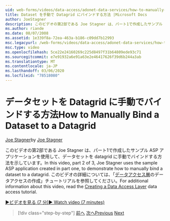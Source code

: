 ```yaml
---
uid: web-forms/videos/data-access/adonet-data-services/how-to-manually-bind-a-dataset-to-a-datagrid
title: Dataset を手動で Datagrid にバインドする方法 |Microsoft Docs
author: JoeStagner
description: このビデオの第2部である Joe Stagner は、パート1で作成したサンプル ASP アプリケーションを使用して、データセットを datagrid に手動でバインドする方法を示しています。 ...
ms.author: riande
ms.date: 08/07/2008
ms.assetid: 1e339f8a-72ea-463a-b186-c09dd7b12993
msc.legacyurl: /web-forms/videos/data-access/adonet-data-services/how-to-manually-bind-a-dataset-to-a-datagrid
msc.type: video
ms.openlocfilehash: 5ce22e24160269c225d8497f31b64809ede93c71
ms.sourcegitcommit: e7e91932a6e91a63e2e46417626f39d6b244a3ab
ms.translationtype: MT
ms.contentlocale: ja-JP
ms.lasthandoff: 03/06/2020
ms.locfileid: "78518080"
---
```

# <a name="how-to-manually-bind-a-dataset-to-a-datagrid"></a><span data-ttu-id="8bc99-104">データセットを Datagrid に手動でバインドする方法</span><span class="sxs-lookup"><span data-stu-id="8bc99-104">How to Manually Bind a Dataset to a Datagrid</span></span>

<span data-ttu-id="8bc99-105">[Joe Stagner](https://github.com/JoeStagner)</span><span class="sxs-lookup"><span data-stu-id="8bc99-105">by [Joe Stagner](https://github.com/JoeStagner)</span></span>

<span data-ttu-id="8bc99-106">このビデオの第2部である Joe Stagner は、パート1で作成したサンプル ASP アプリケーションを使用して、データセットを datagrid に手動でバインドする方法を示しています。</span><span class="sxs-lookup"><span data-stu-id="8bc99-106">In this video, part 2 of 3, Joe Stagner uses the sample ASP application created in part one, to demonstrate how to manually bind a dataset to a datagrid.</span></span> <span data-ttu-id="8bc99-107">このビデオの詳細については、「[データアクセス層](../../../overview/data-access/introduction/creating-a-data-access-layer-vb.md)のデータアクセスの作成」チュートリアルを参照してください。</span><span class="sxs-lookup"><span data-stu-id="8bc99-107">For additional information about this video, read the [Creating a Data Access Layer](../../../overview/data-access/introduction/creating-a-data-access-layer-vb.md) data access tutorial.</span></span>

[<span data-ttu-id="8bc99-108">&#9654;ビデオを見る (7 分)</span><span class="sxs-lookup"><span data-stu-id="8bc99-108">&#9654; Watch video (7 minutes)</span></span>](https://channel9.msdn.com/Blogs/ASP-NET-Site-Videos/how-to-manually-bind-a-dataset-to-a-datagrid)

> [!div class="step-by-step"]
> <span data-ttu-id="8bc99-109">[前へ](data-access-layers-in-aspnet-applications.md)
> [次へ](how-to-work-with-datasets-and-filters-from-an-asp-application.md)</span><span class="sxs-lookup"><span data-stu-id="8bc99-109">[Previous](data-access-layers-in-aspnet-applications.md)
[Next](how-to-work-with-datasets-and-filters-from-an-asp-application.md)</span></span>
